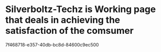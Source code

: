 # Silverboltz-Techz is Working page that deals in achieving the satisfaction of the comsumer
7f468718-e357-40db-bc8d-84600c9ec500

